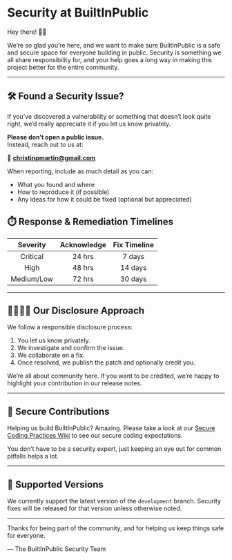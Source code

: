 # Security at BuiltInPublic

Hey there! 👋🏻

We’re so glad you’re here, and we want to make sure BuiltInPublic is a safe and secure space for everyone building in public. Security is something we all share responsibility for, and your help goes a long way in making this project better for the entire community.

---

## 🛠 Found a Security Issue?

If you’ve discovered a vulnerability or something that doesn’t look quite right, we’d really appreciate it if you let us know privately.

**Please don’t open a public issue.**  
Instead, reach out to us at:

📧 **christinpmartin@gmail.com**

When reporting, include as much detail as you can:

- What you found and where
- How to reproduce it (if possible)
- Any ideas for how it could be fixed (optional but appreciated)

## ⏱️ Response & Remediation Timelines

|  Severity  | Acknowledge | Fix Timeline |
| :--------: | :---------: | :----------: |
|  Critical  |   24 hrs    |    7 days    |
|    High    |   48 hrs    |   14 days    |
| Medium/Low |   72 hrs    |   30 days    |

---

## 🫱🏼‍🫲🏽 Our Disclosure Approach

We follow a responsible disclosure process:

1. You let us know privately.
2. We investigate and confirm the issue.
3. We collaborate on a fix.
4. Once resolved, we publish the patch and optionally credit you.

We’re all about community here. If you want to be credited, we’re happy to highlight your contribution in our release notes.

---

## 🔐 Secure Contributions

Helping us build BuiltInPublic? Amazing. Please take a look at our [Secure Coding Practices Wiki](https://github.com/Christin-paige/BuiltInPublic/wiki/Secure-Coding-Practices) to see our secure coding expectations.

You don’t have to be a security expert, just keeping an eye out for common pitfalls helps a lot.

---

## 🧭 Supported Versions

We currently support the latest version of the `development` branch. Security fixes will be released for that version unless otherwise noted.

---

Thanks for being part of the community, and for helping us keep things safe for everyone.

— The BuiltInPublic Security Team
